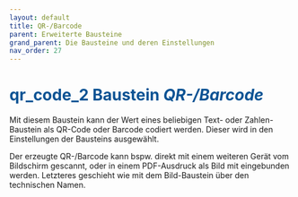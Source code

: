 ```yaml
---
layout: default
title: QR-/Barcode
parent: Erweiterte Bausteine
grand_parent: Die Bausteine und deren Einstellungen
nav_order: 27
---
```


# <span style="color:#0b5394"><span class="material-icons">qr_code_2</span> **Baustein *QR-/Barcode***</span>

Mit diesem Baustein kann der Wert eines beliebigen Text- oder Zahlen-Baustein als QR-Code oder Barcode codiert werden. Dieser wird in den Einstellungen der Bausteins ausgewählt.

Der erzeugte QR-/Barcode kann bspw. direkt mit einem weiteren Gerät vom Bildschirm gescannt, oder in einem 
PDF-Ausdruck als Bild mit eingebunden werden. Letzteres geschieht wie mit dem Bild-Baustein über den technischen Namen. 